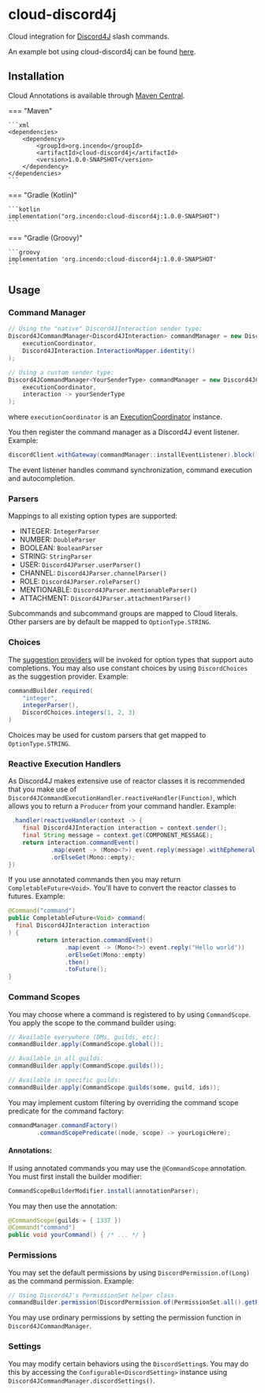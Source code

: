 # cloud-discord4j

Cloud integration for [Discord4J](https://github.com/Discord4J/Discord4J) slash commands.

An example bot using cloud-discord4j can be found [here](https://github.com/Incendo/cloud-discord/tree/master/examples/example-discord4j).

## Installation

Cloud Annotations is available through [Maven Central](https://search.maven.org/search?q=cloud.commandframework).

<!-- prettier-ignore -->
=== "Maven"

    ```xml
    <dependencies>
        <dependency>
            <groupId>org.incendo</groupId>
            <artifactId>cloud-discord4j</artifactId>
            <version>1.0.0-SNAPSHOT</version>
        </dependency>
    </dependencies>
    ```

=== "Gradle (Kotlin)"

    ```kotlin
    implementation("org.incendo:cloud-discord4j:1.0.0-SNAPSHOT")
    ```

=== "Gradle (Groovy)"

    ```groovy
    implementation 'org.incendo:cloud-discord4j:1.0.0-SNAPSHOT'
    ```

## Usage

### Command Manager

```java
// Using the "native" Discord4JInteraction sender type:
Discord4JCommandManager<Discord4JInteraction> commandManager = new Discord4JCommandManager<>(
    executionCoordinator,
    Discord4JInteraction.InteractionMapper.identity()
);

// Using a custom sender type:
Discord4JCommandManager<YourSenderType> commandManager = new Discord4JCommandManager<>(
    executionCoordinator,
    interaction -> yourSenderType
);
```

where `executionCoordinator` is an
[ExecutionCoordinator](../core/index.md#execution-coordinators) instance.

You then register the command manager as a Discord4J event listener. Example:

```java
discordClient.withGateway(commandManager::installEventListener).block();
```

The event listener handles command synchronization, command execution and autocompletion.

### Parsers

Mappings to all existing option types are supported:

- INTEGER: `IntegerParser`
- NUMBER: `DoubleParser`
- BOOLEAN: `BooleanParser`
- STRING: `StringParser`
- USER: `Discord4JParser.userParser()`
- CHANNEL: `Discord4JParser.channelParser()`
- ROLE: `Discord4JParser.roleParser()`
- MENTIONABLE: `Discord4JParser.mentionableParser()`
- ATTACHMENT: `Discord4JParser.attachmentParser()`

Subcommands and subcommand groups are mapped to Cloud literals.
Other parsers are by default be mapped to `OptionType.STRING`.

### Choices

The [suggestion providers](../core/index.md#suggestions) will be invoked for option types that support
auto completions.
You may also use constant choices by using `DiscordChoices` as the suggestion provider. Example:

```java
commandBuilder.required(
    "integer",
    integerParser(),
    DiscordChoices.integers(1, 2, 3)
)
```

Choices may be used for custom parsers that get mapped to `OptionType.STRING`.

### Reactive Execution Handlers

As Discord4J makes extensive use of reactor classes it is recommended that you make use of
`Discord4JCommandExecutionHandler.reactiveHandler(Function)`, which allows you to return a `Producer` from
your command handler. Example:

```java
 .handler(reactiveHandler(context -> {
    final Discord4JInteraction interaction = context.sender();
    final String message = context.get(COMPONENT_MESSAGE);
    return interaction.commandEvent()
            .map(event -> (Mono<?>) event.reply(message).withEphemeral(true))
            .orElseGet(Mono::empty);
})
```

If you use annotated commands then you may return `CompletableFuture<Void>`. You'll have to convert
the reactor classes to futures. Example:

```java
@Command("command")
public CompletableFuture<Void> command(
  final Discord4JInteraction interaction
) {
        return interaction.commandEvent()
                .map(event -> (Mono<?>) event.reply("Hello world"))
                .orElseGet(Mono::empty)
                .then()
                .toFuture();
}
```

### Command Scopes

You may choose where a command is registered to by using `CommandScope`. You apply the scope to the command builder using:

```java
// Available everywhere (DMs, guilds, etc):
commandBuilder.apply(CommandScope.global());

// Available in all guilds:
commandBuilder.apply(CommandScope.guilds());

// Available in specific guilds:
commandBuilder.apply(CommandScope.guilds(some, guild, ids));
```

You may implement custom filtering by overriding the command scope predicate for the command factory:

```java
commandManager.commandFactory()
        .commandScopePredicate((node, scope) -> yourLogicHere);
```

#### Annotations:

If using annotated commands you may use the `@CommandScope` annotation. You must first install the builder modifier:

```java
CommandScopeBuilderModifier.install(annotationParser);
```

You may then use the annotation:

```java
@CommandScope(guilds = { 1337 })
@Command("command")
public void yourCommand() { /* ... */ }
```

### Permissions

You may set the default permissions by using `DiscordPermission.of(Long)` as the command permission. Example:

```java
// Using Discord4J's PermissionSet helper class.
commandBuilder.permission(DiscordPermission.of(PermissionSet.all().getRawValue()))
```

You may use ordinary permissions by setting the permission function in `Discord4JCommandManager`.

### Settings

You may modify certain behaviors using the `DiscordSetting`s. You may do this by
accessing the `Configurable<DiscordSetting>` instance using `Discord4JCommandManager.discordSettings()`.

